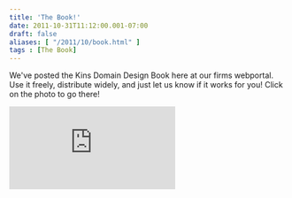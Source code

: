 ```yaml
---
title: 'The Book!'
date: 2011-10-31T11:12:00.001-07:00
draft: false
aliases: [ "/2011/10/book.html" ]
tags : [The Book]
---
```


We've posted the Kins Domain Design Book here at our firms webportal. Use it freely, distribute widely, and just let us know if it works for you! Click on the photo to go there!  
  

![](http://archinia.com/green-initiatives/14-green-initiatives/146-archinias-kind-domain-design-book.html)